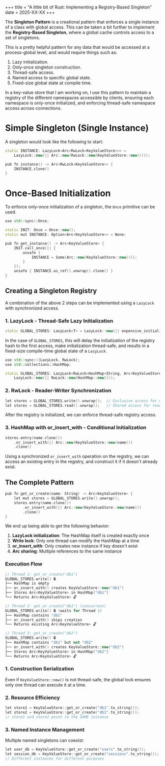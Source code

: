 +++
title = "A little bit of Rust: Implementing a Registry-Based Singleton"
date = 2025-XX-XX
+++

The **Singleton Pattern** is a creational pattern that enforces a single instance of a class with global access. This can be taken a bit further to implement the **Registry-Based Singleton**, where a
global cache controls access to a set of singletons.

This is a pretty helpful pattern for any data that would be accessed at a process-global level, and would require things such as:

1. Lazy initialization.
2. Only-once singleton construction.
3. Thread-safe access.
4. Named access to specific global state.
5. Fixed-size global state at compile time.

In a key-value store that I am working on, I use this pattern to maintain a registry of the different namespaces accessible by clients, ensuring each namespace is only-once initialized,
and enforcing thread-safe namespace access across connections.

# Simple Singleton (Single Instance)

A singleton would look like the following to start: 

```cpp
static INSTANCE: LazyLock<Arc<RwLock<KeyValueStore>>> = 
    LazyLock::new(|| Arc::new(RwLock::new(KeyValueStore::new())));

pub fn instance() -> Arc<RwLock<KeyValueStore>> {
    INSTANCE.clone()
}
```

# Once-Based Initialization

To enforce only-once initialization of a singleton, the ```Once``` primitive can be used.

```cpp
use std::sync::Once;

static INIT: Once = Once::new();
static mut INSTANCE: Option<Arc<KeyValueStore>> = None;

pub fn get_instance() -> Arc<KeyValueStore> {
    INIT.call_once(|| {
        unsafe {
            INSTANCE = Some(Arc::new(KeyValueStore::new()));
        }
    });
    unsafe { INSTANCE.as_ref().unwrap().clone() }
}
```

## Creating a Singleton Registry

A combination of the above 2 steps can be implemented using a `LazyLock` with synchronized access.

### 1. LazyLock - Thread-Safe Lazy Initialization
```cpp
static GLOBAL_STORES: LazyLock<T> = LazyLock::new(|| expensive_initialization());
```

In the case of ```GLOBAL_STORES```, this will delay the initialization of the registry hash to the first access, make initialization thread-safe, and results in a fixed-size compile-time global state of a ```LazyLock```.

```cpp
use std::sync::{LazyLock, RwLock};
use std::collections::HashMap;

static GLOBAL_STORES: LazyLock<RwLock<HashMap<String, Arc<KeyValueStore>>>> = 
    LazyLock::new(|| RwLock::new(HashMap::new()));
```

### 2. RwLock - Reader-Writer Synchronization
```cpp
let stores = GLOBAL_STORES.write().unwrap();  // Exclusive access for modifications
let stores = GLOBAL_STORES.read().unwrap();   // Shared access for reads
```

After the registry is initialized, we can enforce thread-safe registry access.

### 3. HashMap with or_insert_with - Conditional Initialization
```cpp
stores.entry(name.clone())
    .or_insert_with(|| Arc::new(KeyValueStore::new(name)))
    .clone()
```

Using a synchronized ```or_insert_with``` operation on the registry, we can access an existing entry in the registry, and construct it if it doesn't already exist.

## The Complete Pattern

```cpp
pub fn get_or_create(name: String) -> Arc<KeyValueStore> {
    let mut stores = GLOBAL_STORES.write().unwrap();
    stores.entry(name.clone())
        .or_insert_with(|| Arc::new(KeyValueStore::new(name)))
        .clone()
}
```

We end up being able to get the following behavior:

1. **LazyLock initialization**: The HashMap itself is created exactly once
2. **Write lock**: Only one thread can modify the HashMap at a time  
3. **or_insert_with**: Only creates new instance if key doesn't exist
4. **Arc sharing**: Multiple references to the same instance

### Execution Flow

```cpp
// Thread 1: get_or_create("db1")
GLOBAL_STORES.write() 🔒
├── HashMap is empty
├── or_insert_with() creates KeyValueStore::new("db1") 
├── Stores Arc<KeyValueStore> in HashMap["db1"]
└── Returns Arc<KeyValueStore> 🔓

// Thread 2: get_or_create("db1") (concurrent)  
GLOBAL_STORES.write() 🔒 (waits for Thread 1)
├── HashMap contains "db1" 
├── or_insert_with() skips creation
└── Returns existing Arc<KeyValueStore> 🔓

// Thread 3: get_or_create("db2")
GLOBAL_STORES.write() 🔒
├── HashMap contains "db1" but not "db2"
├── or_insert_with() creates KeyValueStore::new("db2")
├── Stores Arc<KeyValueStore> in HashMap["db2"] 
└── Returns Arc<KeyValueStore> 🔓
```

### 1. **Construction Serialization**
Even if `KeyValueStore::new()` is not thread-safe, the global lock ensures only one thread can execute it at a time.

### 2. **Resource Efficiency** 
```cpp
let store1 = KeyValueStore::get_or_create("db1".to_string());
let store2 = KeyValueStore::get_or_create("db1".to_string());
// store1 and store2 point to the SAME instance
```

### 3. **Named Instance Management**
Multiple named singletons can coexist:
```cpp
let user_db = KeyValueStore::get_or_create("users".to_string());
let session_db = KeyValueStore::get_or_create("sessions".to_string());
// Different instances for different purposes
```